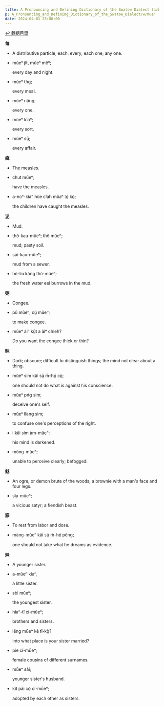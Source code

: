 ```yaml
---
title: A Pronouncing and Defining Dictionary of the Swatow Dialect (汕頭方言音義字典) / mueⁿ
p: A_Pronouncing_and_Defining_Dictionary_of_the_Swatow_Dialect/w/mueⁿ
date: 2024-04-01 23:00:00
---
```


[↩️ 轉總目錄](/A_Pronouncing_and_Defining_Dictionary_of_the_Swatow_Dialect)


**每**
- A distributive particle, each, every; each one; any one.

- múeⁿ jît, múeⁿ mêⁿ;

  every day and night.

- múeⁿ tǹg;

  every meal.

- múeⁿ nâng;

  every one.

- mûeⁿ kĭaⁿ;

  every sort.

- múeⁿ sṳ̄;

  every affair.

**痲**
- The measles.

- chut mûeⁿ;

  have the measles.

- a-noⁿ-kíaⁿ hùe cîah mûaⁿ tó̤ kò̤;

  the children have caught the measles.

**泥**
- Mud.

- thô-kau-mûeⁿ; thô mûeⁿ;

  mud; pasty soil.

- sái-kau-mûeⁿ;

  mud from a sewer.

- hô-liu kàng thô-mûeⁿ;

  the fresh water eel burrows in the mud.

**粥**
- Congee.

- pû mûeⁿ; cṳ́ mûeⁿ;

  to make congee.

- mûeⁿ àiⁿ kṳ̂t a àiⁿ chieh?

  Do you want the congee thick or thin?

**昧**
- Dark; obscure; difficult to distinguish things; the mind not clear about a thing.

- mŭeⁿ sim kâi sṳ̄ m̄-hó̤ cò̤;

  one should not do what is against his conscience.

- mŭeⁿ pńg sim;

  deceive one's self.

- mŭeⁿ lîang sim;

  to confuse one's perceptions of the right.

- i kâi sim àm-mŭeⁿ;

  his mind is darkened.

- mông-mŭeⁿ;

  unable to perceive clearly; befogged.

**魅**
- An ogre, or demon brute of the woods; a brownie with a man's face and four legs.

- sîa-mŭeⁿ;

  a vicious satyr; a fiendish beast.

**寐**
- To rest from labor and dose.

- māng-mŭeⁿ kâi sṳ̄ m̄-hó̤  pêng;

  one should not take what he dreams as evidence.

**妹**
- A younger sister.

- a-mūeⁿ kíaⁿ;

  a little sister.

- sòi mūeⁿ;

  the youngest sister.

- hiaⁿ-tĭ cí-mūeⁿ;

  brothers and sisters.

- lĕng mūeⁿ kè tī-kò̤?

  Into what place is your sister married?

- píe cí-mūeⁿ;

  female cousins of different surnames.

- mūeⁿ sài;

  younger sister's husband.

- kit pài cò̤ cí-mūeⁿ;

  adopted by each other as sisters.